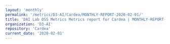 ```yaml
---
layout: 'monthly'
permalink: '/metrics/D3-AI/Cardea/MONTHLY-REPORT-2020-02-01/'
title: 'DAI Lab OSS Metrics Metrics report for Cardea | MONTHLY-REPORT-2020-02-01'
organization: 'D3-AI'
repository: 'Cardea'
current_date: '2020-02-01'
---
```


